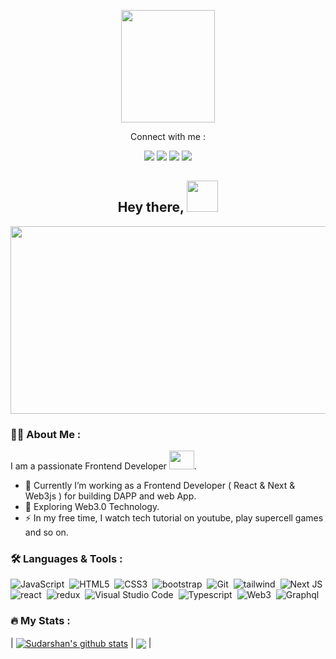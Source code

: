 <P align='center'><img src="https://user-images.githubusercontent.com/91446640/188295455-4d036d10-d0b6-442e-872e-5977e48ebd71.gif" height="180" width='150'/></p>

<div align = "center">
Connect with me :

[<img src="https://img.shields.io/badge/LinkedIn-0077B5?style=for-the-badge&logo=linkedin&logoColor=white" />](https://www.linkedin.com/in/sudarshan-timilsina-39b05723b/)
[<img src="https://img.shields.io/badge/fiverr-1DBF73?style=for-the-badge&logo=fiverr&logoColor=white" />](https://www.fiverr.com/developersudpro?up_rollout=true)
[<img src="https://img.shields.io/badge/UpWork-6FDA44?style=for-the-badge&logo=Upwork&logoColor=white" />](https://www.upwork.com/freelancers/~01b3c99e6cfb33c063)
[<img src="https://img.shields.io/badge/Instagram-E4405F?style=for-the-badge&logo=instagram&logoColor=white" />](https://www.instagram.com/su__darshan99/)
</div>
<h2 align='center'>Hey there, <img src="https://raw.githubusercontent.com/nixin72/nixin72/master/wave.gif" height="50px" width='50px'/></h1>
<div align='center'>
<img src="https://gist.githubusercontent.com/patevs/b007a0e98fb216438d4cbf559fac4166/raw/88f20c9d749d756be63f22b09f3c4ac570bc5101/programming.gif" height="300" width='600' data-canonical-src="https://media.giphy.com/media/dWesBcTLavkZuG35MI/giphy.gif" style="max-width: 100%; display: inline-block;" data-target="animated-image.originalImage">
</div>

### 👨‍💻 About Me :
I am a passionate Frontend Developer <img src="https://raw.githubusercontent.com/TheDudeThatCode/TheDudeThatCode/master/Assets/Developer.gif" height="30px" width='40px'/>.
- 🔭 Currently I’m working as a Frontend Developer ( React & Next & Web3js ) for building DAPP and web App.
- 🌱 Exploring Web3.0 Technology.
- ⚡ In my free time, I watch tech tutorial on youtube, play supercell games and so on.

### 🛠️ Languages & Tools :

![JavaScript](https://img.shields.io/badge/JavaScript-F7DF1E?style=for-the-badge&logo=javascript&logoColor=black)&nbsp;
![HTML5](	https://img.shields.io/badge/HTML5-E34F26?style=for-the-badge&logo=html5&logoColor=white)&nbsp;
![CSS3](	https://img.shields.io/badge/CSS3-1572B6?style=for-the-badge&logo=css3&logoColor=white)&nbsp;
![bootstrap](https://img.shields.io/badge/Bootstrap-563D7C?style=for-the-badge&logo=bootstrap&logoColor=white)&nbsp;
![Git](https://img.shields.io/badge/GIT-E44C30?style=for-the-badge&logo=git&logoColor=white)&nbsp;
![tailwind](https://img.shields.io/badge/Tailwind_CSS-38B2AC?style=for-the-badge&logo=tailwind-css&logoColor=white)&nbsp;
![Next JS](https://img.shields.io/badge/Next-black?style=for-the-badge&logo=next.js&logoColor=white)
![react](https://img.shields.io/badge/React-20232A?style=for-the-badge&logo=react&logoColor=61DAFB)&nbsp;
![redux](https://img.shields.io/badge/Redux-593D88?style=for-the-badge&logo=redux&logoColor=white)&nbsp;
![Visual Studio Code](https://img.shields.io/badge/Visual%20Studio%20Code-0078d7.svg?style=for-the-badge&logo=visual-studio-code&logoColor=white)&nbsp;
![Typescript](https://img.shields.io/badge/TypeScript-blue?style=for-the-badge&logo=typescript&logoColor=black)&nbsp;
![Web3](https://img.shields.io/badge/Web3-2ecc71?style=for-the-badge&logo=web3)&nbsp;
![Graphql](https://img.shields.io/badge/Graphql-555555?style=for-the-badge&logo=graphql)&nbsp;



### 🔥 My Stats :
| <a href="https://github.com/99sudarshan/github-readme-stats"><img align="center" src="https://github-readme-stats.vercel.app/api?username=99sudarshan&show_icons=true&theme=buefy&hide_border=true" alt="Sudarshan's github stats" /></a> | <a href="https://github.com/99sudarshan/github-readme-stats"><img align="center" src="https://github-readme-stats.vercel.app/api/top-langs/?username=99sudarshan&layout=compact&theme=buefy&hide_border=true" /></a> |


<!-- 
----
[<img src="https://github-profile-trophy.vercel.app/?username=99sudarshan&row=2&column=3" />](https://github.com/ryo-ma/github-profile-trophy)
[<img src="https://github-readme-stats.vercel.app/api?username=99sudarshan&theme=algolia&count_private=true&include_all_commits=true&show_icons=true" />](https://github.com/99sudarshan/github-readme-stats)
[![GitHub Streak](https://github-readme-streak-stats.herokuapp.com/?user=99sudarshan&theme=dark)](https://github.com/DenverCoder1/github-readme-streak-stats)
[![Sudarshan's Top Langs](https://github-readme-stats.vercel.app/api/top-langs/?username=themlphdstudent&theme=algolia&hide=Jupyter&layout=compact&show_icons=true)](https://github.com/99sudarshan/github-readme-stats)
 -->

<!--
**themlphdstudent/themlphdstudent** is a ✨ _special_ ✨ repository because its `README.md` (this file) appears on your GitHub profile.

Here are some ideas to get you started:

- 🔭 I’m currently working on ...
- 🌱 I’m currently learning ...
- 👯 I’m looking to collaborate on ...
- 🤔 I’m looking for help with ...
- 💬 Ask me about ...
- 📫 How to reach me: ...
- 😄 Pronouns: ...
- ⚡ Fun fact: ...
-->
